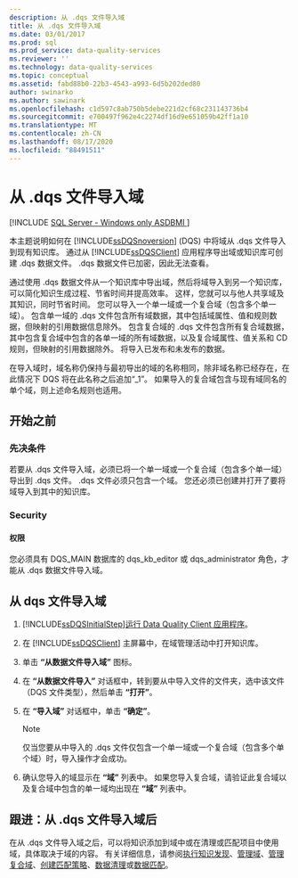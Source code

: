 ```yaml
---
description: 从 .dqs 文件导入域
title: 从 .dqs 文件导入域
ms.date: 03/01/2017
ms.prod: sql
ms.prod_service: data-quality-services
ms.reviewer: ''
ms.technology: data-quality-services
ms.topic: conceptual
ms.assetid: fabd88b0-22b3-4543-a993-6d5b202ded80
author: swinarko
ms.author: sawinark
ms.openlocfilehash: c1d597c8ab750b5debe221d2cf68c231143736b4
ms.sourcegitcommit: e700497f962e4c2274df16d9e651059b42ff1a10
ms.translationtype: MT
ms.contentlocale: zh-CN
ms.lasthandoff: 08/17/2020
ms.locfileid: "88491511"
---
```

# <a name="import-a-domain-from-a-dqs-file"></a>从 .dqs 文件导入域

[!INCLUDE [SQL Server - Windows only ASDBMI  ](../includes/applies-to-version/sqlserver.md)]

  本主题说明如何在 [!INCLUDE[ssDQSnoversion](../includes/ssdqsnoversion-md.md)] (DQS) 中将域从 .dqs 文件导入到现有知识库。 通过从 [!INCLUDE[ssDQSClient](../includes/ssdqsclient-md.md)] 应用程序导出域或知识库可创建 .dqs 数据文件。 .dqs 数据文件已加密，因此无法查看。  
  
 通过使用 .dqs 数据文件从一个知识库中导出域，然后将域导入到另一个知识库，可以简化知识生成过程、节省时间并提高效率。 这样，您就可以与他人共享域及其知识，同时节省时间。 您可以导入一个单一域或一个复合域（包含多个单一域）。 包含单一域的 .dqs 文件包含所有域数据，其中包括域属性、值和规则数据，但映射的引用数据信息除外。 包含复合域的 .dqs 文件包含所有复合域数据，其中包含复合域中包含的各单一域的所有域数据，以及复合域属性、值关系和 CD 规则，但映射的引用数据除外。 将导入已发布和未发布的数据。  
  
 在导入域时，域名称仍保持与最初导出的域的名称相同，除非域名称已经存在，在此情况下 DQS 将在此名称之后追加“_1”。 如果导入的复合域包含与现有域同名的单个域，则上述命名规则也适用。  
  
##  <a name="before-you-begin"></a><a name="BeforeYouBegin"></a> 开始之前  
  
###  <a name="prerequisites"></a><a name="Prerequisites"></a>先决条件  
 若要从 .dqs 文件导入域，必须已将一个单一域或一个复合域（包含多个单一域）导出到 .dqs 文件。 .dqs 文件必须只包含一个域。 您还必须已创建并打开了要将域导入到其中的知识库。  
  
###  <a name="security"></a><a name="Security"></a> Security  
  
####  <a name="permissions"></a><a name="Permissions"></a> 权限  
 您必须具有 DQS_MAIN 数据库的 dqs_kb_editor 或 dqs_administrator 角色，才能从 .dqs 数据文件导入域。  
  
##  <a name="import-a-domain-from-a-dqs-file"></a><a name="Import"></a> 从 dqs 文件导入域  
  
1.  [!INCLUDE[ssDQSInitialStep](../includes/ssdqsinitialstep-md.md)][运行 Data Quality Client 应用程序](../data-quality-services/run-the-data-quality-client-application.md)。  
  
2.  在 [!INCLUDE[ssDQSClient](../includes/ssdqsclient-md.md)] 主屏幕中，在域管理活动中打开知识库。  
  
3.  单击 **“从数据文件导入域”** 图标。  
  
4.  在 **“从数据文件导入”** 对话框中，转到要从中导入文件的文件夹，选中该文件（DQS 文件类型），然后单击 **“打开”**。  
  
5.  在 **“导入域”** 对话框中，单击 **“确定”**。  
  
    > [!NOTE]  
    >  仅当您要从中导入的 .dqs 文件仅包含一个单一域或一个复合域（包含多个单个域）时，导入操作才会成功。  
  
6.  确认您导入的域显示在 **“域”** 列表中。 如果您导入复合域，请验证此复合域以及复合域中包含的单一域均出现在 **“域”** 列表中。  
  
##  <a name="follow-up-after-importing-a-domain-from-a-dqs-file"></a><a name="FollowUp"></a> 跟进：从 .dqs 文件导入域后  
 在从 .dqs 文件导入域之后，可以将知识添加到域中或在清理或匹配项目中使用域，具体取决于域的内容。 有关详细信息，请参阅[执行知识发现](../data-quality-services/perform-knowledge-discovery.md)、[管理域](../data-quality-services/managing-a-domain.md)、[管理复合域](../data-quality-services/managing-a-composite-domain.md)、[创建匹配策略](../data-quality-services/create-a-matching-policy.md)、[数据清理](../data-quality-services/data-cleansing.md)或[数据匹配](../data-quality-services/data-matching.md)。  
  
  
